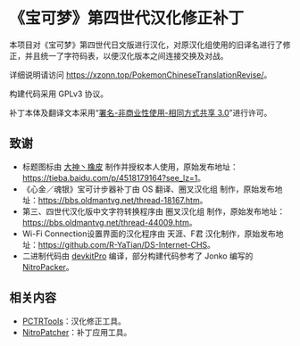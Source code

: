 # 《宝可梦》第四世代汉化修正补丁

本项目对《宝可梦》第四世代日文版进行汉化，对原汉化组使用的旧译名进行了修正，并且统一了字符码表，以便汉化版本之间连接交换及对战。

详细说明请访问 <https://xzonn.top/PokemonChineseTranslationRevise/>。

构建代码采用 GPLv3 协议。

补丁本体及翻译文本采用“[署名-非商业性使用-相同方式共享 3.0](https://creativecommons.org/licenses/by-nc-sa/3.0/deed.zh)”进行许可。

## 致谢
- 标题图标由 [大神丶橡皮](https://tieba.baidu.com/home/main?un=%E5%A4%A7%E7%A5%9E%E4%B8%B6%E6%A9%A1%E7%9A%AE&ie=utf-8) 制作并授权本人使用，原始发布地址：<https://tieba.baidu.com/p/4518179164?see_lz=1>。
- 《心金／魂银》宝可计步器补丁由 OS 翻译、圈叉汉化组 制作，原始发布地址：<https://bbs.oldmantvg.net/thread-18167.htm>。
- 第三、四世代汉化版中文字符转换程序由 圈叉汉化组 制作，原始发布地址：<https://bbs.oldmantvg.net/thread-44009.htm>。
- Wi-Fi Connection设置界面的汉化程序由 天涯、F君 汉化制作，原始发布地址：<https://github.com/R-YaTian/DS-Internet-CHS>。
- 二进制代码由 [devkitPro](https://devkitpro.org/wiki/Getting_Started) 编译，部分构建代码参考了 Jonko 编写的 [NitroPacker](https://github.com/haroohie-club/NitroPacker)。

## 相关内容
- [PCTRTools](https://github.com/Xzonn/PCTRTools)：汉化修正工具。
- [NitroPatcher](https://github.com/Xzonn/NitroPatcher)：补丁应用工具。
